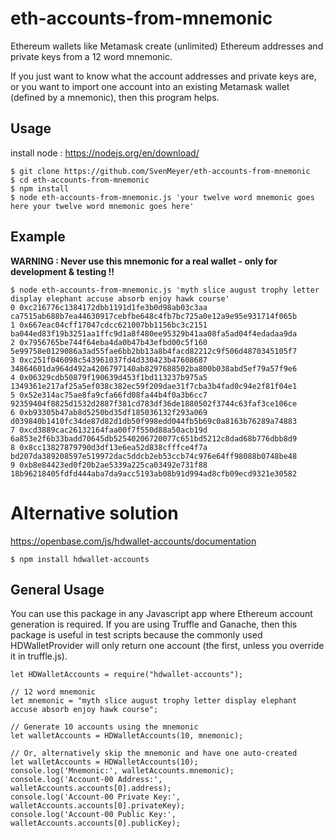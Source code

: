 # eth-accounts-from-mnemonic

Ethereum wallets like Metamask create (unlimited) Ethereum addresses and private keys from a 12 word mnemonic.

If you just want to know what the account addresses and private keys are, or you want to import one account into an existing Metamask wallet (defined by a mnemonic), then this program helps.

## Usage

install node : https://nodejs.org/en/download/
```
$ git clone https://github.com/SvenMeyer/eth-accounts-from-mnemonic
$ cd eth-accounts-from-mnemonic
$ npm install
$ node eth-accounts-from-mnemonic.js 'your twelve word mnemonic goes here your twelve word mnemonic goes here'
```

## Example

**WARNING : Never use this mnemonic for a real wallet - only for development & testing !!**

```
$ node eth-accounts-from-mnemonic.js 'myth slice august trophy letter display elephant accuse absorb enjoy hawk course'
0 0xc216776c1384172dbb1191d1fe3b0d98ab03c3aa ca7515ab688b7ea44630917cebfbe648c4fb7bc725a0e12a9e95e931714f065b
1 0x667eac04cff17047cdcc621007bb1156bc3c2151 ba044ed83f19b3251aa1ffc9d1a8f480ee95329b41aa08fa5ad04f4edadaa9da
2 0x7956765be744f64eba4da0b47b43efbd00c5f160 5e99758e0129086a3ad55fae6bb2bb13a8b4facd82212c9f506d4870345105f7
3 0xc251f046098c543961037fd4d330423b47608687 34864601da964d492a4206797140ab8297688502ba800b038abd5ef79a57f9e6
4 0x06329cdb50879f190639d453f1bd113237b975a5 1349361e217af25a5ef038c382ec59f209dae31f7cba3b4fad0c94e2f81f04e1
5 0x52e314ac75ae8fa9cfa66fd08fa44b4f0a3b6cc7 92359404f8825d1532d2887f381cd783df36de1880502f3744c63faf3ce106ce
6 0xb93305b47ab8d5250bd35df185036132f293a069 d039840b1410fc34de87d82d1db50f998edd044fb5b69c0a8163b76289a74883
7 0xcd3889cac26132164faa00f7f550d88a50acb19d 6a853e2f6b33badd70645db52540206720077c651bd5212c8dad68b776dbb8d9
8 0x8cc13827879790d3df13e6ea52d838cfffce4f7a bd207da389208597e519972dac5ddcb2eb53ccb74c976e64ff98088b0748be48
9 0xb8e84423ed0f20b2ae5339a225ca03492e731f88 18b96218405fdfd444aba7da9acc5193ab08b91d994ad8cfb09ecd9321e30582

```



# Alternative solution

https://openbase.com/js/hdwallet-accounts/documentation

```
$ npm install hdwallet-accounts
```

## General Usage

You can use this package in any Javascript app where Ethereum account generation is required. If you are using Truffle and Ganache, then this package is useful in test scripts because the commonly used HDWalletProvider will only return one account (the first, unless you override it in truffle.js).

```
let HDWalletAccounts = require("hdwallet-accounts");

// 12 word mnemonic
let mnemonic = "myth slice august trophy letter display elephant accuse absorb enjoy hawk course";

// Generate 10 accounts using the mnemonic
let walletAccounts = HDWalletAccounts(10, mnemonic);

// Or, alternatively skip the mnemonic and have one auto-created
let walletAccounts = HDWalletAccounts(10);
console.log('Mnemonic:', walletAccounts.mnemonic);
console.log('Account-00 Address:', walletAccounts.accounts[0].address);
console.log('Account-00 Private Key:', walletAccounts.accounts[0].privateKey);
console.log('Account-00 Public Key:', walletAccounts.accounts[0].publicKey);
```
